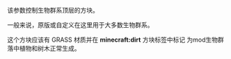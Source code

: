 该参数控制生物群系顶层的方块。

一般来说，原版或自定义在这里用于大多数生物群系。

这个方块应该有 GRASS 材质并在 <b>minecraft:dirt</b> 方块标签中标记
为mod生物群落中植物和树木正常生成。